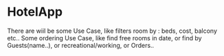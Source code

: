 # HotelApp

There are wiil be some Use Case, like filters room by : beds, cost, balcony etc..
Some ordering Use Case, like find free rooms in date, or find by Guests(name..), or recreational/working, or Orders..
